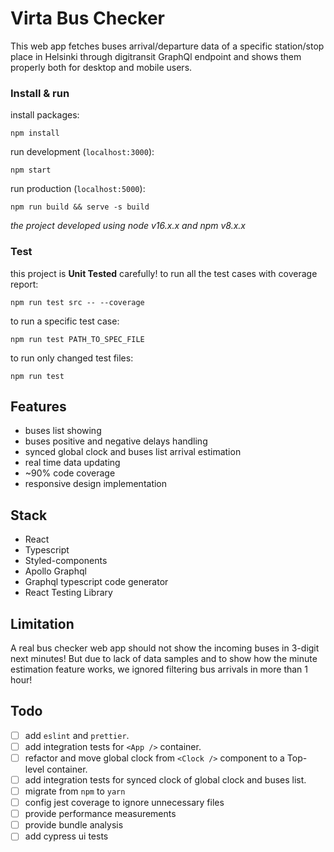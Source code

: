 # Virta Bus Checker
This web app fetches buses arrival/departure data of a specific station/stop place in Helsinki through digitransit GraphQl endpoint and shows them properly both for desktop and mobile users.

### Install & run
install packages:
```
npm install
```

run development (`localhost:3000`):
```
npm start
```

run production (`localhost:5000`):
```
npm run build && serve -s build
```

_the project developed using node v16.x.x and npm v8.x.x_

### Test
this project is **Unit Tested** carefully!
to run all the test cases with coverage report:
```
npm run test src -- --coverage
```

to run a specific test case:
```
npm run test PATH_TO_SPEC_FILE
```

to run only changed test files:
```
npm run test
```


## Features
- buses list showing
- buses positive and negative delays handling
- synced global clock and buses list arrival estimation
- real time data updating
- ~90% code coverage
- responsive design implementation

## Stack
- React
- Typescript
- Styled-components
- Apollo Graphql
- Graphql typescript code generator
- React Testing Library

## Limitation
A real bus checker web app should not show the incoming buses in 3-digit next minutes! But due to lack of data samples and to show how the minute estimation feature works, we ignored filtering bus arrivals in more than 1 hour!

## Todo
- [ ] add `eslint` and `prettier`.
- [ ] add integration tests for `<App />` container.
- [ ] refactor and move global clock from `<Clock />` component to a Top-level container.
- [ ] add integration tests for synced clock of global clock and buses list.
- [ ] migrate from `npm` to `yarn`
- [ ] config jest coverage to ignore unnecessary files
- [ ] provide performance measurements
- [ ] provide bundle analysis
- [ ] add cypress ui tests
